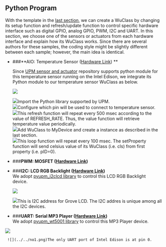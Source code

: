 ## Python Program
With the template in the [last section](../Ch6_Using_Python_Programming_Language.md), we can create a WuClass by changing its setup function and refresh/update function to control specific hardware interface such as digital GPIO, analog GPIO, PWM, I2C and UART. In this section, we choose one of the sensors or actuators from each hardware interface and explain how its WuClass works. Since there are several authors for these samples, the coding style might be slightly different between each sample; however, the main idea is identical.

* ###**AIO: Temperature Sensor ([Hardware Link](http://www.seeedstudio.com/depot/Grove-Temperature-Sensor-p-774.html)) **    
      
    Since [UPM sensor and actuator](https://github.com/intel-iot-devkit/upm/blob/master/examples/python/grovetemp.py) repository supports python module for this temperature sensor running on the Intel Edison, we integrate its Python module to our temperature sensor WuClass as below.
    
  ![](temp_python_wuclass.png)
      
  ![](../../no1.png)Import the Python library supported by UPM.  
  ![](../../no2.png)Configure which pin will be used to connect to temperature sensor.  
  ![](../../no3.png)This refresh function will repeat every 500 msec according to the value of REFRESH_RATE. Thus, the value function will retrieve temperature value periodically.    
  ![](../../no4.png)Add WuClass to MyDevice and create a instance as described in the last section.  
  ![](../../no5.png)This loop function will repeat every 100 msec. The setProperty function will send celsius value of its WuClass (i.e. cls) from first property (i.e. pID=0).  
  
  
* ###**PWM: MOSFET ([Hardware Link](http://www.seeedstudio.com/depot/Grove-MOSFET-p-1594.html))**  
   

* ###**I2C: LCD RGB Backlight ([Hardware Link](http://www.seeedstudio.com/depot/Grove-LCD-RGB-Backlight-p-1643.html))**  
   We adopt [pyupm_i2clcd library](https://github.com/intel-iot-devkit/upm/blob/master/examples/python/jhd1313m1-lcd.py) to control this LCD RGB Backlight device.    
   
  ![](grove_lcd_python_wuclass.png)  
  
    ![](../../no1.png)This is I2C address for Grove LCD. The I2C addres is unique among all the I2C devices.  


* ###**UART: Serial MP3 Player ([Hardware Link](http://www.seeedstudio.com/depot/Grove-Serial-MP3-Player-p-1542.html))**  
   We adopt [pyupm_wt5001 library](https://github.com/intel-iot-devkit/upm/blob/master/examples/python/wt5001.py) to control this MP3 Player device.  
 
 ![](mp3_python_wuclass.png)  
 
     ![](../../no1.png)The only UART port of Intel Edison is at pin 0.     